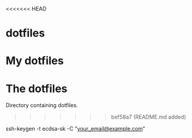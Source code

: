 <<<<<<< HEAD
# dotfiles
My dotfiles
=======
# The dotfiles
Directory containing dotfiles.
>>>>>>> bef58a7 (README.md added)

ssh-keygen -t ecdsa-sk -C "your_email@example.com"
